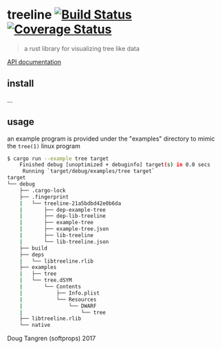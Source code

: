 # treeline [![Build Status](https://travis-ci.org/softprops/treeline.svg?branch=master)](https://travis-ci.org/softprops/treeline) [![Coverage Status](https://coveralls.io/repos/github/softprops/treeline/badge.svg)](https://coveralls.io/github/softprops/treeline)

> a rust library for visualizing tree like data

[API documentation](https://softprops.github.com/treeline)

## install

...

## usage

an example program is provided under the "examples" directory to mimic the `tree(1)`
linux program

```bash
$ cargo run --example tree target
    Finished debug [unoptimized + debuginfo] target(s) in 0.0 secs
     Running `target/debug/examples/tree target`
target
└── debug
    ├── .cargo-lock
    ├── .fingerprint
    |   └── treeline-21a5bdbd42e0b6da
    |       ├── dep-example-tree
    |       ├── dep-lib-treeline
    |       ├── example-tree
    |       ├── example-tree.json
    |       ├── lib-treeline
    |       └── lib-treeline.json
    ├── build
    ├── deps
    |   └── libtreeline.rlib
    ├── examples
    |   ├── tree
    |   └── tree.dSYM
    |       └── Contents
    |           ├── Info.plist
    |           └── Resources
    |               └── DWARF
    |                   └── tree
    ├── libtreeline.rlib
    └── native
```

Doug Tangren (softprops) 2017

